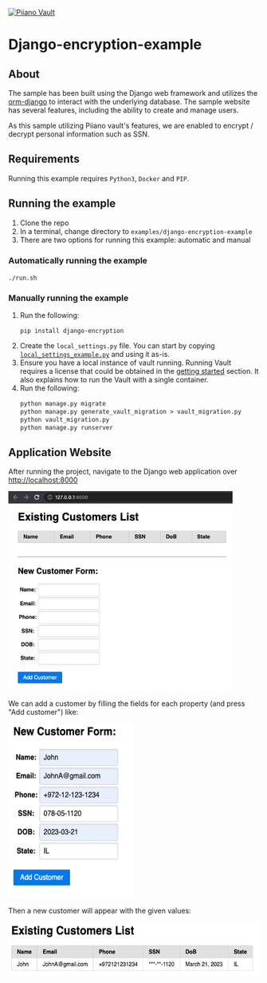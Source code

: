 <p>
  <a href="https://piiano.com/pii-data-privacy-vault/">
    <picture>
      <source media="(prefers-color-scheme: dark)" srcset="https://docs.piiano.com/img/logo-developers-dark.svg">
      <source media="(prefers-color-scheme: light)" srcset="https://docs.piiano.com/img/logo-developers.svg">
      <img alt="Piiano Vault" src="https://docs.piiano.com/img/logo-developers.svg" height="40" />
    </picture>
  </a>
</p>

# Django-encryption-example

## About
The sample has been built using the Django web framework and utilizes the [orm-django](../../sdk/orm-django) to interact with the underlying database. The sample website has several features, including the ability to create and manage users.

As this sample utilizing Piiano vault's features, we are enabled to encrypt / decrypt personal information such as SSN.

## Requirements
Running this example requires `Python3`, `Docker` and `PIP`.

## Running the example

1. Clone the repo
1. In a terminal, change directory to `examples/django-encryption-example`
1. There are two options for running this example: automatic and manual

### Automatically running the example
```commandline
./run.sh
```

### Manually running the example

1. Run the following:
    ```commandline
    pip install django-encryption
    ```
1. Create the `local_settings.py` file. You can start by copying [`local_settings_example.py`](./vault_sample_django/local_settings_example.py) and using it as-is.
1. Ensure you have a local instance of vault running. Running Vault requires a license that could be obtained in the [getting started](https://piiano.com/docs/guides/get-started) section. It also explains how to run the Vault with a single container.
1. Run the following:
    ```commandline
    python manage.py migrate
    python manage.py generate_vault_migration > vault_migration.py
    python vault_migration.py
    python manage.py runserver
    ```

## Application Website

After running the project, navigate to the Django web application over [http://localhost:8000](http://localhost:8000)

<img src="website_images/website_img.png" alt="website image" width="450" height="400">

We can add a customer by filling the fields for each property (and press "Add customer") like:

<img src="website_images/add_customer_img.png" alt="add customer image" width="250" height="350">

Then a new customer will appear with the given values:

<img src="website_images/customer_details_img.png" alt="website image" width="550" height="110">

